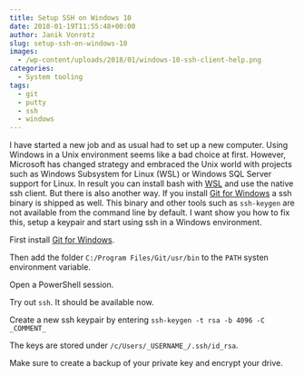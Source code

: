 ```yaml
---
title: Setup SSH on Windows 10
date: 2018-01-19T11:55:48+00:00
author: Janik Vonrotz
slug: setup-ssh-on-windows-10
images:
  - /wp-content/uploads/2018/01/windows-10-ssh-client-help.png
categories:
  - System tooling
tags:
  - git
  - putty
  - ssh
  - windows
---
```

I have started a new job and as usual had to set up a new computer. Using Windows in a Unix environment seems like a bad choice at first. However, Microsoft has changed strategy and embraced the Unix world with projects such as Windows Subsystem for Linux (WSL) or Windows SQL Server support for Linux. In result you can install bash with [WSL](https://docs.microsoft.com/en-us/windows/wsl/install-win10) and use the native ssh client. But there is also another way. If you install [Git for Windows](https://git-scm.com/download/win) a ssh binary is shipped as well. This binary and other tools such as `ssh-keygen` are not available from the command line by default. I want show you how to fix this, setup a keypair and start using ssh in a Windows environment.
<!--more-->

First install [Git for Windows](https://git-scm.com/download/win).

Then add the folder `C:/Program Files/Git/usr/bin` to the `PATH` systen environment variable.

Open a PowerShell session.

Try out `ssh`. It should be available now.

Create a new ssh keypair by entering `ssh-keygen -t rsa -b 4096 -C _COMMENT_`

The keys are stored under `/c/Users/_USERNAME_/.ssh/id_rsa`. 

Make sure to create a backup of your private key and encrypt your drive.